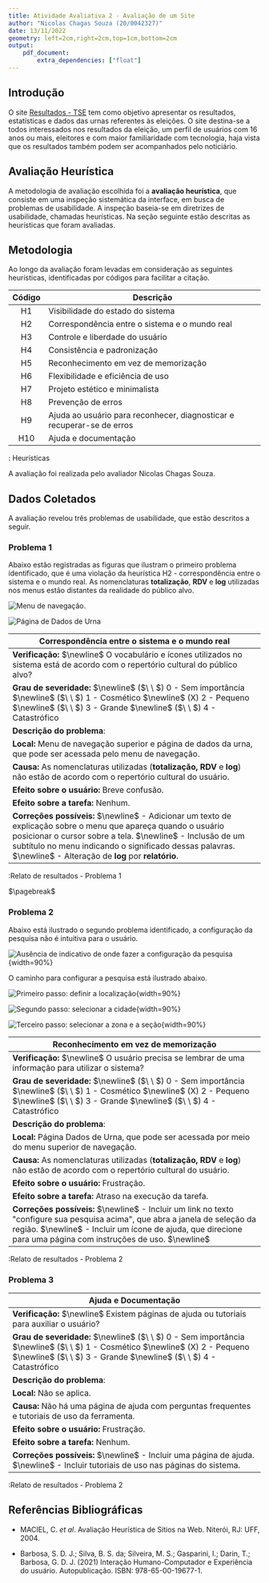 ```yaml
---
title: Atividade Avaliativa 2 - Avaliação de um Site
author: "Nicolas Chagas Souza (20/0042327)"
date: 13/11/2022 
geometry: left=2cm,right=2cm,top=1cm,bottom=2cm
output: 
    pdf_document:
        extra_dependencies: ["float"]
---
```


## Introdução

O site [Resultados - TSE](https://resultados.tse.jus.br/oficial/app/index.html#/eleicao/resultados) tem como objetivo apresentar os resultados, estatísticas e dados das urnas referentes às eleições. O site destina-se a todos interessados nos resultados da eleição, um perfil de usuários com 16 anos ou mais, eleitores e com maior familiaridade com tecnologia, haja vista que os resultados também podem ser acompanhados pelo noticiário.

## Avaliação Heurística

A metodologia de avaliação escolhida foi a **avaliação heurística**, que consiste em uma inspeção sistemática da interface, em busca de problemas de usabilidade. A inspeção baseia-se em diretrizes de usabilidade, chamadas heurísticas. Na seção seguinte estão descritas as heurísticas que foram avaliadas.

## Metodologia

Ao longo da avaliação foram levadas em consideração as seguintes heurísticas, identificadas por códigos para facilitar a citação.

| Código | Descrição |
| :-: | - |
| H1 | Visibilidade do estado do sistema |
| H2 | Correspondência entre o sistema e o mundo real |
| H3 | Controle e liberdade do usuário |
| H4 | Consistência e padronização |
| H5 | Reconhecimento em vez de memorização |
| H6 | Flexibilidade e eficiência de uso |
| H7 | Projeto estético e minimalista |
| H8 | Prevenção de erros |
| H9 | Ajuda ao usuário para reconhecer, diagnosticar e recuperar-se de erros |
| H10 | Ajuda e documentação |
: Heurísticas

A avaliação foi realizada pelo avaliador Nicolas Chagas Souza.

## Dados Coletados

A avaliação revelou três problemas de usabilidade, que estão descritos a seguir.

### Problema 1

Abaixo estão registradas as figuras que ilustram o primeiro problema identificado, que é uma violação da heurística H2 - correspondência entre o sistema e o mundo real. As nomenclaturas **totalização**, **RDV** e **log** utilizadas nos menus estão distantes da realidade do público alvo.

![Menu de navegação.](imgs/20-06-37.png)

![Página de Dados de Urna](imgs/20-07-06.png)

| **Correspondência entre o sistema e o mundo real** |
| - |
| **Verificação:** $\newline$  O vocabulário e ícones utilizados no sistema está de acordo com o repertório cultural do público alvo? |
|  **Grau de severidade:** $\newline$  ($\ \ $) 0 - Sem importância $\newline$ ($\ \ $) 1 - Cosmético $\newline$ (X) 2 - Pequeno $\newline$ ($\ \ $) 3 - Grande $\newline$ ($\ \ $) 4 - Catastrófico |
| **Descrição do problema**:
| **Local:** Menu de navegação superior e página de dados da urna, que pode ser acessada pelo menu de navegação.
| **Causa:** As nomenclaturas utilizadas (**totalização, RDV** e **log**) não estão de acordo com o repertório cultural do usuário.
| **Efeito sobre o usuário:** Breve confusão.
| **Efeito sobre a tarefa:** Nenhum.
| **Correções possíveis:** $\newline$ - Adicionar um texto de explicação sobre o menu que apareça quando o usuário posicionar o cursor sobre a tela. $\newline$  - Inclusão de um subtítulo no menu indicando o significado dessas palavras. $\newline$  - Alteração de **log** por **relatório**.|
:Relato de resultados - Problema 1

$\pagebreak$

### Problema 2

Abaixo está ilustrado o segundo problema identificado, a configuração da pesquisa não é intuitiva para o usuário.

![Ausência de indicativo de onde fazer a configuração da pesquisa](imgs/20-08-04.png){width=90%}

O caminho para configurar a pesquisa está ilustrado abaixo.

![Primeiro passo: definir a localização](imgs/20-44-38.png){width=90%}

![Segundo passo: selecionar a cidade](imgs/20-44-48.png){width=90%}

![Terceiro passo: selecionar a zona e a seção](imgs/20-44-56.png){width=90%}

| **Reconhecimento em vez de memorização** |
| - |
| **Verificação:** $\newline$  O usuário precisa se lembrar de uma informação para utilizar o sistema? |
|  **Grau de severidade:** $\newline$  ($\ \ $) 0 - Sem importância $\newline$ ($\ \ $) 1 - Cosmético $\newline$ (X) 2 - Pequeno $\newline$ ($\ \ $) 3 - Grande $\newline$ ($\ \ $) 4 - Catastrófico |
| **Descrição do problema**:
| **Local:** Página Dados de Urna, que pode ser acessada por meio do menu superior de navegação.
| **Causa:** As nomenclaturas utilizadas (**totalização, RDV** e **log**) não estão de acordo com o repertório cultural do usuário.
| **Efeito sobre o usuário:** Frustração.
| **Efeito sobre a tarefa:** Atraso na execução da tarefa.
| **Correções possíveis:** $\newline$ - Incluir um link no texto "configure sua pesquisa acima", que abra a janela de seleção da região. $\newline$ - Incluir um ícone de ajuda, que direcione para uma página com instruções de uso. $\newline$ |
:Relato de resultados - Problema 2

### Problema 3

| **Ajuda e Documentação** |
| - |
| **Verificação:** $\newline$  Existem páginas de ajuda ou tutoriais para auxiliar o usuário? |
|  **Grau de severidade:** $\newline$  ($\ \ $) 0 - Sem importância $\newline$ ($\ \ $) 1 - Cosmético $\newline$ (X) 2 - Pequeno $\newline$ ($\ \ $) 3 - Grande $\newline$ ($\ \ $) 4 - Catastrófico |
| **Descrição do problema**:
| **Local:** Não se aplica.
| **Causa:** Não há uma página de ajuda com perguntas frequentes e tutoriais de uso da ferramenta.
| **Efeito sobre o usuário:** Frustração.
| **Efeito sobre a tarefa:** Nenhum.
| **Correções possíveis:** $\newline$ - Incluir uma página de ajuda. $\newline$ - Incluir tutoriais de uso nas páginas do sistema.|
:Relato de resultados - Problema 2

## Referências Bibliográficas

- MACIEL, C. _et al_. Avaliação Heurística de Sítios na Web. Niterói, RJ: UFF, 2004.

- Barbosa, S. D. J.; Silva, B. S. da; Silveira, M. S.; Gasparini, I.; Darin, T.; Barbosa, G. D. J. (2021) Interação Humano-Computador e Experiência do usuário. Autopublicação. ISBN: 978-65-00-19677-1.
